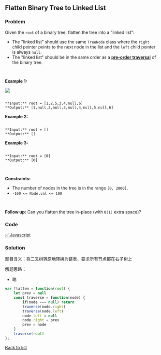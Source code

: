 Flatten Binary Tree to Linked List
---
### Problem
Given the `root` of a binary tree, flatten the tree into a "linked list":


* The "linked list" should use the same `TreeNode` class where the `right` child pointer points to the next node in the list and the `left` child pointer is always `null`.
* The "linked list" should be in the same order as a [**pre-order** **traversal**](https://en.wikipedia.org/wiki/Tree_traversal#Pre-order,_NLR) of the binary tree.


 


**Example 1:**


![](https://assets.leetcode.com/uploads/2021/01/14/flaten.jpg)

```

**Input:** root = [1,2,5,3,4,null,6]
**Output:** [1,null,2,null,3,null,4,null,5,null,6]

```

**Example 2:**



```

**Input:** root = []
**Output:** []

```

**Example 3:**



```

**Input:** root = [0]
**Output:** [0]

```

 


**Constraints:**


* The number of nodes in the tree is in the range `[0, 2000]`.
* `-100 <= Node.val <= 100`


 


**Follow up:** Can you flatten the tree in-place (with `O(1)` extra space)?
### Code
[✅ Javascript](./solution.js)
### Solution
题目含义：将二叉树转原地转换为链表，要求所有节点都在右子树上

解题思路：
- 略

```javascript
var flatten = function(root) {
    let prev = null
    const traverse = function(node) {
        if(node === null) return
        traverse(node.right)
        traverse(node.left)
        node.left = null
        node.right = prev
        prev = node
    }
    traverse(root)
};
```

[Back to list](../README.md)